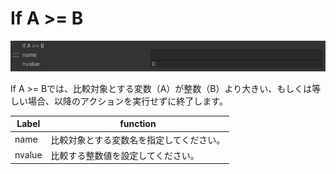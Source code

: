 
# If A >= B
![IfLessThanOrEqual](img/IfGreaterThanOrEqual.jpg)

If A >= Bでは、比較対象とする変数（A）が整数（B）より大きい、もしくは等しい場合、以降のアクションを実行せずに終了します。


|  Label |  function  |
| ----   | ---- |
| name | 比較対象とする変数名を指定してください。 |
| nvalue | 比較する整数値を設定してください。 |
